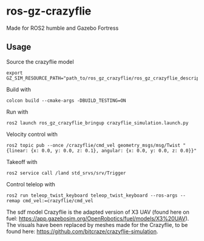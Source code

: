 # ros-gz-crazyflie

Made for ROS2 humble and Gazebo Fortress

## Usage

Source the crazyflie model

    export GZ_SIM_RESOURCE_PATH="path_to/ros_gz_crazyflie/ros_gz_crazyflie_description/models/

Build with

    colcon build --cmake-args -DBUILD_TESTING=ON

Run with

    ros2 launch ros_gz_crazyflie_bringup crazyflie_simulation.launch.py

Velocity control with

    ros2 topic pub --once /crazyflie/cmd_vel geometry_msgs/msg/Twist "{linear: {x: 0.0, y: 0.0, z: 0.1}, angular: {x: 0.0, y: 0.0, z: 0.0}}"

Takeoff with

    ros2 service call /land std_srvs/srv/Trigger


Control telelop with

    ros2 run teleop_twist_keyboard teleop_twist_keyboard --ros-args --remap cmd_vel:=crazyflie/cmd_vel

The sdf model Crazyflie is the adapted version of X3 UAV (found here on fuel: https://app.gazebosim.org/OpenRobotics/fuel/models/X3%20UAV). The visuals have been replaced by meshes made for the Crazyflie, to be found here: https://github.com/bitcraze/crazyflie-simulation.